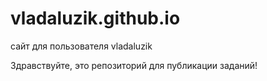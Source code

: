 # vladaluzik.github.io
 сайт для пользователя vladaluzik
 
Здравствуйте, это репозиторий для публикации заданий!
